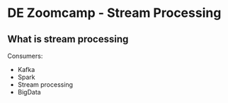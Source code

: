 # DE Zoomcamp - Stream Processing

## What is stream processing

Consumers:

* Kafka
* Spark
* Stream processing
* BigData
